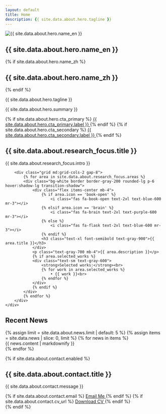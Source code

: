 ```yaml
---
layout: default
title: Home
description: {{ site.data.about.hero.tagline }}
---
```


<!-- Hero Section -->
<section class="py-20 px-8 bg-gradient-to-br from-blue-50 to-indigo-100">
    <div class="max-w-6xl mx-auto text-center">
        <div class="mb-8">
            <img src="{{ site.data.about.hero.avatar | relative_url }}" alt="{{ site.data.about.hero.name_en }}" class="w-32 h-32 rounded-full mx-auto mb-6 object-cover shadow-lg">
        </div>
        <h1 class="text-5xl md:text-7xl font-serif font-bold text-gray-900 mb-6">
            {{ site.data.about.hero.name_en }}
        </h1>
        {% if site.data.about.hero.name_zh %}
        <h2 class="text-2xl md:text-3xl text-gray-700 mb-4">{{ site.data.about.hero.name_zh }}</h2>
        {% endif %}
        <p class="text-xl md:text-2xl text-gray-700 mb-8 max-w-4xl mx-auto">
            {{ site.data.about.hero.tagline }}
        </p>
        <p class="text-lg text-gray-600 mb-12 max-w-3xl mx-auto">
            {{ site.data.about.hero.summary }}
        </p>
        <div class="flex flex-col sm:flex-row gap-4 justify-center">
            {% if site.data.about.hero.cta_primary %}
            <a href="{{ site.data.about.hero.cta_primary.url | relative_url }}" class="bg-blue-600 text-white px-8 py-3 rounded-lg hover:bg-blue-700 transition-colors font-semibold">
                {{ site.data.about.hero.cta_primary.label }}
            </a>
            {% endif %}
            {% if site.data.about.hero.cta_secondary %}
            <a href="{{ site.data.about.hero.cta_secondary.url | relative_url }}" class="bg-gray-800 text-white px-8 py-3 rounded-lg hover:bg-gray-900 transition-colors font-semibold">
                {{ site.data.about.hero.cta_secondary.label }}
            </a>
            {% endif %}
        </div>
    </div>
</section>

<!-- Research Focus Section -->
<section class="py-16 px-8 bg-white">
    <div class="max-w-6xl mx-auto">
        <div class="mb-12 text-center">
            <h2 class="text-3xl font-serif font-bold text-gray-900 mb-4">{{ site.data.about.research_focus.title }}</h2>
            <p class="text-lg text-gray-700 max-w-3xl mx-auto">
                {{ site.data.about.research_focus.intro }}
            </p>
        </div>

        <div class="grid md:grid-cols-2 gap-8">
            {% for area in site.data.about.research_focus.areas %}
            <div class="bg-white border border-gray-200 rounded-lg p-6 hover:shadow-lg transition-shadow">
                <div class="flex items-center mb-4">
                    {% if area.icon == 'book-open' %}
                        <i class="fas fa-book-open text-2xl text-blue-600 mr-3"></i>
                    {% elsif area.icon == 'brain' %}
                        <i class="fas fa-brain text-2xl text-purple-600 mr-3"></i>
                    {% else %}
                        <i class="fas fa-flask text-2xl text-blue-600 mr-3"></i>
                    {% endif %}
                    <h3 class="text-xl font-semibold text-gray-900">{{ area.title }}</h3>
                </div>
                <p class="text-gray-700 mb-4">{{ area.description }}</p>
                {% if area.selected_works %}
                <div class="text-sm text-gray-600">
                    <strong>Selected works:</strong><br>
                    {% for work in area.selected_works %}
                        • {{ work }}<br>
                    {% endfor %}
                </div>
                {% endif %}
            </div>
            {% endfor %}
        </div>
    </div>
</section>

<!-- Recent News Section -->
<section class="py-16 px-8 bg-gray-50">
    <div class="max-w-6xl mx-auto">
        <div class="mb-12 text-center">
            <h2 class="text-3xl font-serif font-bold text-gray-900 mb-4">Recent News</h2>
        </div>
        <div class="space-y-6">
            {% assign limit = site.data.about.news.limit | default: 5 %}
            {% assign items = site.data.news | slice: 0, limit %}
            {% for news in items %}
            <div class="bg-white p-6 rounded-lg shadow-sm border border-gray-200">
                <div class="text-gray-700">
                    {{ news.content | markdownify }}
                </div>
            </div>
            {% endfor %}
        </div>
    </div>
</section>

{% if site.data.about.contact.enabled %}
<!-- Contact Section -->
<section class="py-16 px-8 bg-white">
    <div class="max-w-4xl mx-auto text-center">
        <h2 class="text-3xl font-serif font-bold text-gray-900 mb-8">{{ site.data.about.contact.title }}</h2>
        <p class="text-lg text-gray-700 mb-8">
            {{ site.data.about.contact.message }}
        </p>
        <div class="flex flex-col sm:flex-row gap-4 justify-center">
            {% if site.data.about.contact.email %}
            <a href="mailto:{{ site.data.about.contact.email }}" class="bg-blue-600 text-white px-8 py-3 rounded-lg hover:bg-blue-700 transition-colors font-semibold">
                <i class="fas fa-envelope mr-2"></i>Email Me
            </a>
            {% endif %}
            {% if site.data.about.contact.cv_url %}
            <a href="{{ site.data.about.contact.cv_url | relative_url }}" class="bg-gray-800 text-white px-8 py-3 rounded-lg hover:bg-gray-900 transition-colors font-semibold">
                <i class="fas fa-file-alt mr-2"></i>Download CV
            </a>
            {% endif %}
        </div>
    </div>
</section>
{% endif %}
